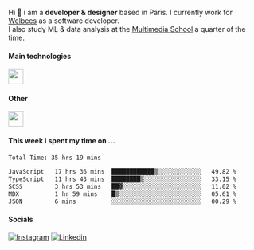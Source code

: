 Hi :wave: i am a **developer & designer** based in Paris. I currently work for [Welbees](https://www.welbees.com) as a software developer.<br /> I also study ML & data analysis at the [Multimedia School](https://www.ecole-multimedia.com/) a quarter of the time.

#### Main technologies
<img height="30" src="https://skillicons.dev/icons?i=js,ts,react,nextjs,threejs,nodejs,nestjs,laravel,mysql,git,docker" />

#### Other
<img height="30" src="https://skillicons.dev/icons?i=figma,ps,ai,ae,pr,blender,unreal,ableton" />

#### This week i spent my time on ...
<!--START_SECTION:waka-->

```txt
Total Time: 35 hrs 19 mins

JavaScript   17 hrs 36 mins  ████████████▒░░░░░░░░░░░░   49.82 %
TypeScript   11 hrs 43 mins  ████████▒░░░░░░░░░░░░░░░░   33.15 %
SCSS         3 hrs 53 mins   ██▓░░░░░░░░░░░░░░░░░░░░░░   11.02 %
MDX          1 hr 59 mins    █▒░░░░░░░░░░░░░░░░░░░░░░░   05.61 %
JSON         6 mins          ░░░░░░░░░░░░░░░░░░░░░░░░░   00.29 %
```

<!--END_SECTION:waka-->

#### Socials

<a href="https://www.instagram.com/maximelbv/" target="_blank">![Instagram](https://img.shields.io/badge/Instagram-E4405F?style=for-the-badge&logo=instagram&logoColor=white)</a>
<a href="https://www.linkedin.com/in/maxime-lefebvre-85b545199" target="_blank">![Linkedin](https://img.shields.io/badge/LinkedIn-0077B5?style=for-the-badge&logo=linkedin&logoColor=white)</a>
